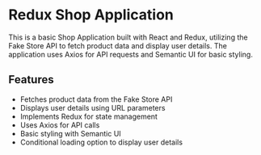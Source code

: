 # Redux Shop Application

This is a basic Shop Application built with React and Redux, utilizing the Fake Store API to fetch product data and display user details. The application uses Axios for API requests and Semantic UI for basic styling.

## Features

- Fetches product data from the Fake Store API
- Displays user details using URL parameters
- Implements Redux for state management
- Uses Axios for API calls
- Basic styling with Semantic UI
- Conditional loading option to display user details
